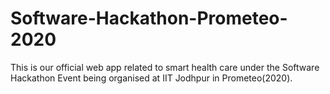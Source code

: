 # Software-Hackathon-Prometeo-2020
This is our official web app related to smart health care under the Software Hackathon Event being organised at IIT Jodhpur in Prometeo(2020).
